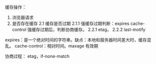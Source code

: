 缓存操作：

1. 浏览器请求
2. 是否存在缓存
2.1 缓存是否过期
  2.1.1 强缓存过期判断：expires cache-control
强缓存过期后，判断协商缓存。
2.2.1 etag，
2.2.2 last-motify


expires：是一个绝对时间的字符串。缺点：本地和服务器时间差大时，缓存混乱。
cache-control：相对时间。maxage 有效期

协商过程：
etag，if-none-match
